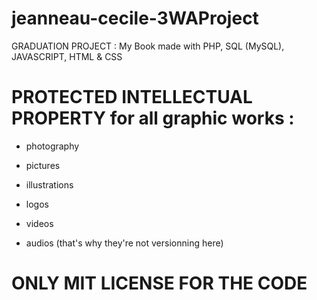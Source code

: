 # jeanneau-cecile-3WAProject
GRADUATION PROJECT :
My Book made with PHP, SQL (MySQL), JAVASCRIPT, HTML & CSS

# PROTECTED INTELLECTUAL PROPERTY for all graphic works :
- photography
* pictures
- illustrations 
* logos 
- videos
* audios
(that's why they're not versionning here)


# ONLY MIT LICENSE FOR THE CODE
